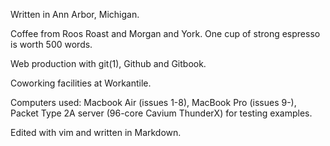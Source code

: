 Written in Ann Arbor, Michigan.

Coffee from Roos Roast and Morgan and York. One cup of strong espresso is worth 500 words.

Web production with git(1), Github and Gitbook.

Coworking facilities at Workantile.

Computers used: Macbook Air (issues 1-8), MacBook Pro (issues 9-), Packet Type 2A server (96-core Cavium ThunderX) for testing examples. 

Edited with vim and written in Markdown.

